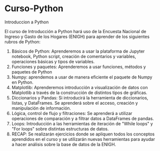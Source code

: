 # Curso-Python
Introduccion a Python

El curso de Introducción a Python hará uso de la Encuesta Nacional de Ingreso y Gasto de los Hogares (ENIGH) para aprender de los siguientes rubros de Python:
  1. Básicos de Python: Aprenderemos a usar la plataforma de Jupyter notebook, Python script, creación de comentarios y variables, operaciones básicas y tipos de variables.
  2. Funciones y paquetes: Aprenderemos a usar funciones, métodos y paquetes de Python
  3. Numpy: aprendemos a usar de manera eficiente el paquete de Numpy en Python.
  4. Matplotlib: Aprenderemos introducción a visualización de datos con Matplotlib a través de la construcción de distintos tipos de gráficas.
  5. Diccionarios y Pandas: Si introducirá la herramienta de diccionarios, listas, y DataFrames. Se aprenderá sobre el acceso, creación y manipulación de información.
  6. Lógica, control de flujo y filtraciones: Se aprenderá a utilizar operaciones de comparación y a filtrar datos a DataFrames de pandas.
  7. Loops: Introducción a las herramientas de iteración de "While loops" y "For loops" sobre distintas estructuras de datos. 
  8. RECAP: Se realizarán ejercicios donde se apliquen todos los conceptos aprendidos en el curso y se utilizarán nuevas herramientas para ayudar a hacer análisis sobre la base de datos de la ENIGH.
  

